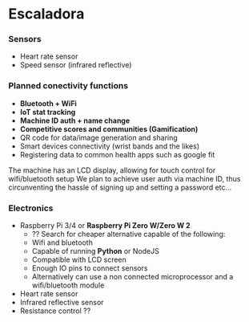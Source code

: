 # Escaladora
### Sensors
- Heart rate sensor
- Speed sensor (infrared reflective)

### Planned conectivity functions
- **Bluetooth + WiFi**
- **IoT stat tracking**
- **Machine ID auth + name change**
- **Competitive scores and communities (Gamification)**
- QR code for data/image generation and sharing
- Smart devices connectivity (wrist bands and the likes)
- Registering data to common health apps such as google fit

The machine has an LCD display, allowing for touch control for wifi/bluetooth setup
We plan to achieve user auth via machine ID, thus circunventing the hassle of signing up and setting a password etc...


### Electronics
- Raspberry Pi 3/4 or **Raspberry Pi Zero W/Zero W 2** 
    - ?? Search for cheaper alternative capable of the following:
    - Wifi and bluetooth
    - Capable of running **Python** or NodeJS
    - Compatible with LCD screen
    - Enough IO pins to connect sensors
    - Alternatively can use a non connected microprocessor and a wifi/bluetooth module
- Heart rate sensor
- Infrared reflective sensor
- Resistance control ??